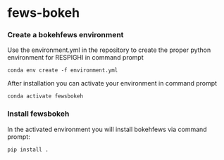 # fews-bokeh

### Create a bokehfews environment
Use the environment.yml in the repository to create the proper python environment for RESPIGHI in command prompt

```
conda env create -f environment.yml
```

After installation you can activate your environment in command prompt

```
conda activate fewsbokeh
```

### Install fewsbokeh
In the activated environment you will install bokehfews via command prompt:

```
pip install .
```
